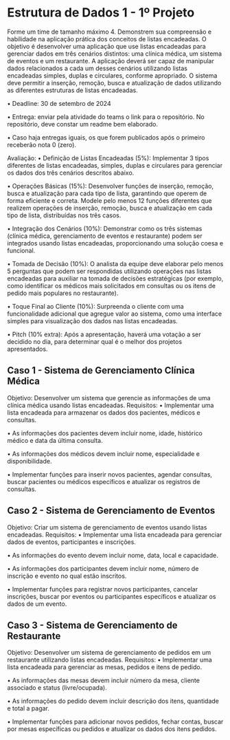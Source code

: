 # Estrutura de Dados 1 - 1º Projeto

  Forme um time de tamanho máximo 4. Demonstrem sua compreensão e habilidade na 
aplicação prática dos conceitos de listas encadeadas.
  O objetivo é desenvolver uma aplicação que use listas encadeadas para gerenciar dados em três 
cenários distintos: uma clínica médica, um sistema de eventos e um restaurante. A aplicação deverá 
ser capaz de manipular dados relacionados a cada um desses cenários utilizando listas encadeadas 
simples, duplas e circulares, conforme apropriado. O sistema deve permitir a inserção, remoção, 
busca e atualização de dados utilizando as diferentes estruturas de listas encadeadas.

• Deadline: 30 de setembro de 2024

• Entrega: enviar pela atividade do teams o link para o repositório. No repositório, deve constar 
um readme bem elaborado.

• Caso haja entregas iguais, os que forem publicados após o primeiro receberão nota 0 (zero).


Avaliação:
• Definição de Listas Encadeadas (5%): Implementar 3 tipos diferentes de listas 
encadeadas, simples, duplas e circulares para gerenciar os dados dos três cenários 
descritos abaixo.

• Operações Básicas (15%): Desenvolver funções de inserção, remoção, busca e atualização 
para cada tipo de lista, garantindo que operem de forma eficiente e correta. Modele pelo 
menos 12 funções diferentes que realizem operações de inserção, remoção, busca e 
atualização em cada tipo de lista, distribuídas nos três casos.

• Integração dos Cenários (10%): Demonstrar como os três sistemas (clínica médica, 
gerenciamento de eventos e restaurante) podem ser integrados usando listas encadeadas, 
proporcionando uma solução coesa e funcional.

• Tomada de Decisão (10%): O analista da equipe deve elaborar pelo menos 5 perguntas que 
podem ser respondidas utilizando operações nas listas encadeadas para auxiliar na tomada 
de decisões estratégicas (por exemplo, como identificar os médicos mais solicitados em 
consultas ou os itens de pedido mais populares no restaurante).

• Toque Final ao Cliente (10%): Surpreenda o cliente com uma funcionalidade adicional que 
agregue valor ao sistema, como uma interface simples para visualização dos dados nas 
listas encadeadas.

• Pitch (10% extra): Após a apresentação, haverá uma votação a ser decidido no dia, para 
determinar qual é o melhor dos projetos apresentados.


## Caso 1 - Sistema de Gerenciamento Clínica Médica
Objetivo: Desenvolver um sistema que gerencie as informações de uma clínica médica usando
listas encadeadas.
Requisitos:
• Implementar uma lista encadeada para armazenar os dados dos pacientes, médicos e 
consultas.

• As informações dos pacientes devem incluir nome, idade, histórico médico e data da última 
consulta.

• As informações dos médicos devem incluir nome, especialidade e disponibilidade.

• Implementar funções para inserir novos pacientes, agendar consultas, buscar pacientes ou 
médicos específicos e atualizar os registros de consultas.


## Caso 2 - Sistema de Gerenciamento de Eventos 
Objetivo: Criar um sistema de gerenciamento de eventos usando listas encadeadas.
Requisitos:
• Implementar uma lista encadeada para gerenciar dados de eventos, participantes e 
inscrições.

• As informações do evento devem incluir nome, data, local e capacidade.

• As informações dos participantes devem incluir nome, número de inscrição e evento no qual 
estão inscritos.

• Implementar funções para registrar novos participantes, cancelar inscrições, buscar por 
eventos ou participantes específicos e atualizar os dados de um evento.


## Caso 3 - Sistema de Gerenciamento de Restaurante
Objetivo: Desenvolver um sistema de gerenciamento de pedidos em um restaurante utilizando 
listas encadeadas.
Requisitos:
• Implementar uma lista encadeada para gerenciar as mesas, pedidos e itens de pedido.

• As informações das mesas devem incluir número da mesa, cliente associado e status 
(livre/ocupada).

• As informações do pedido devem incluir descrição dos itens, quantidade e total a pagar.

• Implementar funções para adicionar novos pedidos, fechar contas, buscar por mesas 
específicas ou pedidos e atualizar os dados dos itens pedidos.
